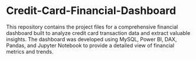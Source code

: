 # Credit-Card-Financial-Dashboard
This repository contains the project files for a comprehensive financial dashboard built to analyze credit card transaction data and extract valuable insights. The dashboard was developed using MySQL, Power BI, DAX, Pandas, and Jupyter Notebook to provide a detailed view of financial metrics and trends.

